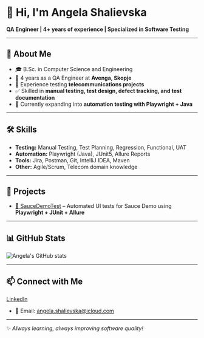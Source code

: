 
# 👋 Hi, I'm Angela Shalievska  

**QA Engineer | 4+ years of experience | Specialized in Software Testing**  

---

## 🧪 About Me  
- 🎓 B.Sc. in Computer Science and Engineering  
- 💼 4 years as a QA Engineer at **Avenga, Skopje**  
- 📡 Experience testing **telecommunications projects**  
- ✅ Skilled in **manual testing, test design, defect tracking, and test documentation**  
- 🚀 Currently expanding into **automation testing with Playwright + Java**  

---

## 🛠️ Skills  
- **Testing:** Manual Testing, Test Planning, Regression, Functional, UAT  
- **Automation:** Playwright (Java), JUnit5, Allure Reports  
- **Tools:** Jira, Postman, Git, IntelliJ IDEA, Maven  
- **Other:** Agile/Scrum, Telecom domain knowledge  

---

## 📂 Projects  
- [🔗 SauceDemoTest](https://github.com/Angella21/SauceDemoTest) – Automated UI tests for Sauce Demo using **Playwright + JUnit + Allure**  

---

## 📊 GitHub Stats  
![Angela's GitHub stats](https://github-readme-stats.vercel.app/api?username=Angella21&show_icons=true&theme=radical)

---

## 📫 Connect with Me
[LinkedIn](https://www.linkedin.com/in/angela-shalievska-b0736a184a)

- 📧 Email: angela.shalievska@icloud.com

---
✨ *Always learning, always improving software quality!*  
